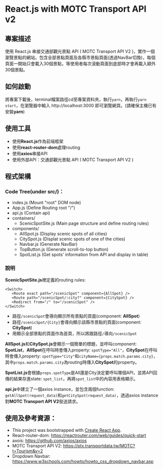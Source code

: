 # React.js with MOTC Transport API v2

## 專案描述
使用 React.js 串接交通部觀光景點 API ( MOTC Transport API V2 )，實作一個瀏覽景點的網站。包含全部景點頁面及各縣市景點頁面(透過NavBar切換)，每個頁面一開始只會載入30個景點，等使用者每次滾動頁面到底部時才會再載入額外30個景點。

## 如何啟動
將專案下載後，terminal檔案路徑cd至專案資料夾，執行`yarn`，再執行`yarn start`，在瀏覽器中輸入 http://localhost:3000 即可瀏覽網頁。(請確保主機已有安裝**yarn**)

## 使用工具
- 使用**React.js**作為前端框架
- 使用**react-router-dom**處理routing
- 使用**axios**串接API
- 使用外部API：交通部觀光景點 API ( MOTC Transport API V2 )

## 程式架構
### Code Tree(under src/)：
- index.js  (Mount "root" DOM node)
- App.js    (Define Routing root "/")
- api.js    (Contain api)
- containers/
  - ScenicSpotSite.js  (Main page structure and define routing rules)
- components/
  - AllSpot.js   (Display scenic spots of all cities)
  - CitySpot.js  (Displat scenic spots of one of the cities)
  - Navbar.js    (Generate NavBar)
  - TopButton.js (Generate scroll-to-top button)
  - SpotList.js  (Get spots' information from API and display in table)

### 說明
**ScenicSpotSite.js**裡定義的routing rules:
```
<Switch>
   <Route exact path="/scenicSpot" component={AllSpot} />
   <Route path="/scenicSpot/:city?" component={CitySpot} />
   <Redirect from="/" to="/scenicSpot" />
</Switch>
```
- 路徑`/scenicSpot`會導向顯示所有景點的頁面(component: **AllSpot**)
- 路徑`/scenicSpot/{City}`會導向顯示該縣市景點的頁面(component: **CitySpot**)
- 用顯示全部景點的頁面作為首頁，所以將跟路徑`/`導向`/scenicSpot`

**AllSpot.js**和**CitySpot.js**會顯示一個簡單的標題，並呼叫component: **SpotList**，**AllSpot**在呼叫時會傳入property: `spotType="All"`，**CitySpot**在呼叫時會傳入property: `spotType="City"`和`cityName={props.match.params.city}`，其中`props.match.params.city`為routing時傳入**CitySpot**的property。

**SpotList.js**會根據`props.spotType`是All還是City決定要呼叫哪個API，並將API回傳的結果存進state: `spot_list`，再將`spot_list`中的內容用表格顯示。

**api.js**中建立了一個axios instance，並包含兩個function: `getAllSpot(request_data)`和`getCitySpot(request_data)`，透過axios instance對**MOTC Transport API V2**發送請求。

## 使用及參考資源：
- This project was bootstrapped with [Create React App](https://github.com/facebook/create-react-app).
- React-router-dom: https://reactrouter.com/web/guides/quick-start
- axois: https://github.com/axios/axios
- MOTC Transport API V2: https://ptx.transportdata.tw/MOTC?t=Tourism&v=2
- Dropdown Navbar: https://www.w3schools.com/howto/howto_css_dropdown_navbar.asp
